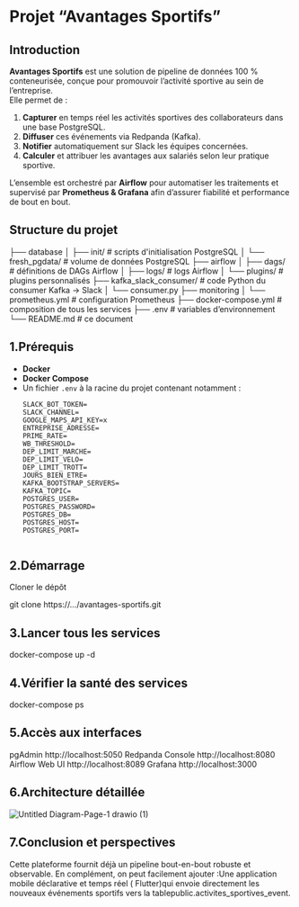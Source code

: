 # Projet “Avantages Sportifs”

## Introduction

**Avantages Sportifs** est une solution de pipeline de données 100 % conteneurisée, conçue pour promouvoir l’activité sportive au sein de l’entreprise.  
Elle permet de :

1. **Capturer** en temps réel les activités sportives des collaborateurs dans une base PostgreSQL.  
2. **Diffuser** ces événements via Redpanda (Kafka).  
3. **Notifier** automatiquement sur Slack les équipes concernées.  
4. **Calculer** et attribuer les avantages aux salariés selon leur pratique sportive.
   
L’ensemble est orchestré par **Airflow** pour automatiser les traitements et supervisé par **Prometheus & Grafana** afin d’assurer fiabilité et performance de bout en bout.

## Structure du projet

├── database
│ ├── init/ # scripts d'initialisation PostgreSQL
│ └── fresh_pgdata/ # volume de données PostgreSQL
├── airflow
│ ├── dags/ # définitions de DAGs Airflow
│ ├── logs/ # logs Airflow
│ └── plugins/ # plugins personnalisés
├── kafka_slack_consumer/ # code Python du consumer Kafka → Slack
│ └── consumer.py
├── monitoring
│ └── prometheus.yml # configuration Prometheus
├── docker-compose.yml # composition de tous les services
├── .env # variables d’environnement
└── README.md # ce document


## 1.Prérequis

- **Docker** 
- **Docker Compose** 
- Un fichier `.env` à la racine du projet contenant notamment :
  ```dotenv
  SLACK_BOT_TOKEN=
  SLACK_CHANNEL=
  GOOGLE_MAPS_API_KEY=x
  ENTREPRISE_ADRESSE=
  PRIME_RATE=
  WB_THRESHOLD=
  DEP_LIMIT_MARCHE=
  DEP_LIMIT_VELO=
  DEP_LIMIT_TROTT=
  JOURS_BIEN_ETRE=
  KAFKA_BOOTSTRAP_SERVERS=
  KAFKA_TOPIC=
  POSTGRES_USER=
  POSTGRES_PASSWORD=
  POSTGRES_DB=
  POSTGRES_HOST=
  POSTGRES_PORT=


## 2.Démarrage
Cloner le dépôt

git clone https://…/avantages-sportifs.git

## 3.Lancer tous les services
docker-compose up -d

## 4.Vérifier la santé des services

docker-compose ps


## 5.Accès aux interfaces

pgAdmin	http://localhost:5050
Redpanda Console	http://localhost:8080
Airflow Web UI	http://localhost:8089
Grafana	http://localhost:3000

## 6.Architecture détaillée



![Untitled Diagram-Page-1 drawio (1)](https://github.com/user-attachments/assets/f2124d06-0055-42c5-9a6e-d1c7790836d4)




## 7.Conclusion et perspectives
Cette plateforme fournit déjà un pipeline bout-en-bout robuste et observable.
En complément, on peut facilement ajouter :Une application mobile déclarative et temps réel ( Flutter)qui envoie directement les nouveaux événements sportifs 
vers la tablepublic.activites_sportives_event.



  
